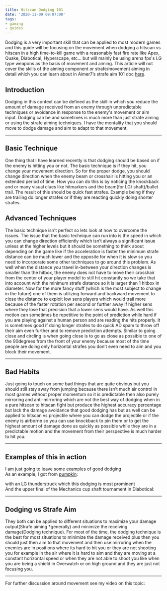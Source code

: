 ```yaml
---
title: Hitscan Dodging 101
date: '2020-11-09 09:07:00'
tags:
- gaming
- guides
---
```


Dodging is a very important skill that can be applied to most modern games and
this guide will be focusing on the movement when dodging a hitscan vs hitscan in
a high time-to-kill game with a reasonably fast fire rate like
Apex, Quake, Diabotical, Hyperscape, etc…
but will mainly be using arena fps's LG type weapons as the basis of movement and
aiming. This article will not cover the skills of the aiming component or
strafe/movement aiming in detail which you can learn about in
Aimer7’s strafe aim 101 doc [here](https://www.dropbox.com/s/sggvgbwpz9e5bih/Strafe%20Aiming%20101.pdf?dl=0).

## Introduction

Dodging in this context can be defined as the skill in which you reduce the
amount of damage received from an enemy through unpredictable techniques or
avoidance in response to the enemy's movement or aim input. Dodging can be and
sometimes is much more than just strafe aiming or using the strafe aiming techniques.
I have the mentality that you should move to dodge damage and
aim to adapt to that movement.

* * *

## Basic Technique

One thing that I have learned recently is that dodging should be based on if
the enemy is hitting you or not. The basic technique is if they hit,
you change your movement direction. So for the proper dodge,
you should change direction when the enemy beam or crosshair is hitting you
or an extended period of time. How you can do this is by noticing the knockback and
or many visual clues like hitmarkers and the beam(for LG/ shaft)/bullet trail.
The result of this should be quick fast strafes.
Example being if they are trailing do longer strafes or
if they are reacting quickly doing shorter strafes.

## Advanced Techniques

The basic technique isn't perfect so lets look at how to overcome the issues.
The issue that the basic technique can run into is the speed in which you can change direction efficiently which isn’t always a significant issue unless at the higher levels but it should be something to think about depending on the game like if the acceleration is faster the minimum strafe distance can be much lower and the opposite for when it is slow so you need to incorporate some other techniques to go around this problem. As well when the distance you travel in-between your direction changes is smaller than the hitbox, the enemy does not have to move their crosshair from the center of your player model to still hit constantly so we take that into account with the minimum strafe distance so it is larger than 1 hitbox in diameter.
Now for the more fancy stuff (which is the most subject to change in the future) one of them is utilizing forward and backward movement to close the distance to exploit low sens players which would trail more because of the faster rotation per second or further away if higher sens where they lose that precision that a lower sens would have. As well this motion can sometimes be repetitive to the point of prediction while hard if you are playing against a human person and are reading the hits properly. It is sometimes good if doing longer strafes to do quick AD spam to throw off their aim even further and to remove prediction attempts. Similar to going close and circling is when going close is to go as close as possible to one of the 90degrees from the front of your enemy because most of the time people are doing only horizontal strafes you don’t even need to aim and you block their movement.

* * *

## Bad Habits

Just going to touch on some bad things that are quite obvious but you should still stay away from jumping because there isn’t much air control in most games without proper momentum so it is predictable then also purely mirroring and anti-mirroring which are not the best way of dodging when in a pure hitscan to hitscan fight but produce the highest accuracy percentage but lack the damage avoidance that good dodging has but as well can be applied to hitscan vs projectile where you can dodge the projectile or if the enemy is airborne so you can use knockback to pin them or to get the highest amount of damage done as quickly as possible while they are in a predictable motion and the movement from their perspective is much harder to hit you.

* * *

## Examples of this in action

I am just going to leave some examples of good dodging  
As an example, I got from [pumpkin](https://twitter.com/Pumpkin60LG):

<lite-youtube videoid="bx3A3pCO7eo" nocookie params="modestbranding=1&rel=0"></lite-youtube>

with an LG thunderstruck which this dodging is most prominent  
And the upper final of the Mechanics cup shaft tournament in Diabotical:

<lite-youtube videoid="LRMxq4qY46g" nocookie params="modestbranding=1&rel=0"></lite-youtube>

* * *

## Dodging vs Strafe Aim

They both can be applied to different situations to maximize your damage output(Strafe aiming \*generally) and minimize the receiving damage(Dodging technique). For most of the time, the dodging technique is the best for most situations to minimize the damage received plus then you should just then aim to that movement and then use mirroring when the enemies are in positions where its hard to hit you or they are not shooting you for example in the air where it is hard to aim and they are moving at a constant horizontal speed or when they are not able to shoot you like when you are being a shield in Overwatch or on high ground and they are just not focusing you.

* * *

For further discussion around movement see my video on this topic:

<lite-youtube videoid="SGhsap8TjD4" nocookie params="modestbranding=1&rel=0"></lite-youtube>
